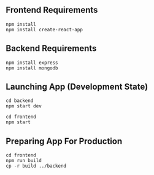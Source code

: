 ## Frontend Requirements
`npm install`  
`npm install create-react-app`

## Backend Requirements
`npm install express`  
`npm install mongodb`

## Launching App (Development State)
`cd backend`  
`npm start dev`

`cd frontend`  
`npm start`

## Preparing App For Production
`cd frontend`  
`npm run build`  
`cp -r build ../backend`

